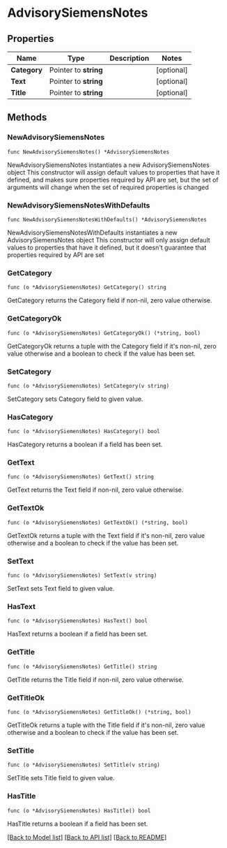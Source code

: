 # AdvisorySiemensNotes

## Properties

Name | Type | Description | Notes
------------ | ------------- | ------------- | -------------
**Category** | Pointer to **string** |  | [optional] 
**Text** | Pointer to **string** |  | [optional] 
**Title** | Pointer to **string** |  | [optional] 

## Methods

### NewAdvisorySiemensNotes

`func NewAdvisorySiemensNotes() *AdvisorySiemensNotes`

NewAdvisorySiemensNotes instantiates a new AdvisorySiemensNotes object
This constructor will assign default values to properties that have it defined,
and makes sure properties required by API are set, but the set of arguments
will change when the set of required properties is changed

### NewAdvisorySiemensNotesWithDefaults

`func NewAdvisorySiemensNotesWithDefaults() *AdvisorySiemensNotes`

NewAdvisorySiemensNotesWithDefaults instantiates a new AdvisorySiemensNotes object
This constructor will only assign default values to properties that have it defined,
but it doesn't guarantee that properties required by API are set

### GetCategory

`func (o *AdvisorySiemensNotes) GetCategory() string`

GetCategory returns the Category field if non-nil, zero value otherwise.

### GetCategoryOk

`func (o *AdvisorySiemensNotes) GetCategoryOk() (*string, bool)`

GetCategoryOk returns a tuple with the Category field if it's non-nil, zero value otherwise
and a boolean to check if the value has been set.

### SetCategory

`func (o *AdvisorySiemensNotes) SetCategory(v string)`

SetCategory sets Category field to given value.

### HasCategory

`func (o *AdvisorySiemensNotes) HasCategory() bool`

HasCategory returns a boolean if a field has been set.

### GetText

`func (o *AdvisorySiemensNotes) GetText() string`

GetText returns the Text field if non-nil, zero value otherwise.

### GetTextOk

`func (o *AdvisorySiemensNotes) GetTextOk() (*string, bool)`

GetTextOk returns a tuple with the Text field if it's non-nil, zero value otherwise
and a boolean to check if the value has been set.

### SetText

`func (o *AdvisorySiemensNotes) SetText(v string)`

SetText sets Text field to given value.

### HasText

`func (o *AdvisorySiemensNotes) HasText() bool`

HasText returns a boolean if a field has been set.

### GetTitle

`func (o *AdvisorySiemensNotes) GetTitle() string`

GetTitle returns the Title field if non-nil, zero value otherwise.

### GetTitleOk

`func (o *AdvisorySiemensNotes) GetTitleOk() (*string, bool)`

GetTitleOk returns a tuple with the Title field if it's non-nil, zero value otherwise
and a boolean to check if the value has been set.

### SetTitle

`func (o *AdvisorySiemensNotes) SetTitle(v string)`

SetTitle sets Title field to given value.

### HasTitle

`func (o *AdvisorySiemensNotes) HasTitle() bool`

HasTitle returns a boolean if a field has been set.


[[Back to Model list]](../README.md#documentation-for-models) [[Back to API list]](../README.md#documentation-for-api-endpoints) [[Back to README]](../README.md)


